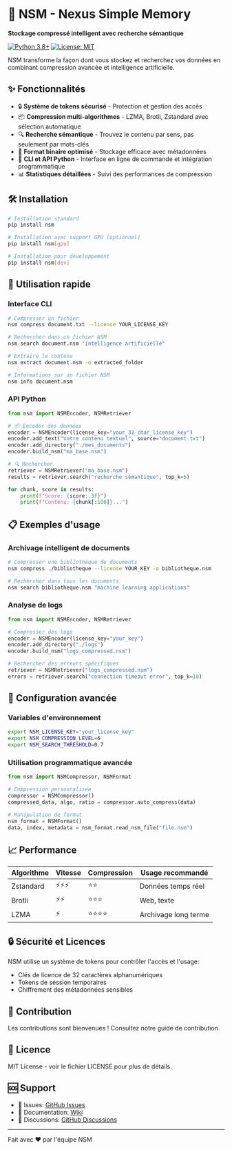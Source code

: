 # 🚀 NSM - Nexus Simple Memory

**Stockage compressé intelligent avec recherche sémantique**

[![Python 3.8+](https://img.shields.io/badge/python-3.8+-blue.svg)](https://www.python.org/downloads/)
[![License: MIT](https://img.shields.io/badge/License-MIT-yellow.svg)](https://opensource.org/licenses/MIT)

NSM transforme la façon dont vous stockez et recherchez vos données en combinant compression avancée et intelligence artificielle.

## ✨ Fonctionnalités

- 🔒 **Système de tokens sécurisé** - Protection et gestion des accès
- 📦 **Compression multi-algorithmes** - LZMA, Brotli, Zstandard avec sélection automatique
- 🔍 **Recherche sémantique** - Trouvez le contenu par sens, pas seulement par mots-clés  
- 💾 **Format binaire optimisé** - Stockage efficace avec métadonnées
- 🚀 **CLI et API Python** - Interface en ligne de commande et intégration programmatique
- 📊 **Statistiques détaillées** - Suivi des performances de compression

## 🛠️ Installation

```bash
# Installation standard
pip install nsm

# Installation avec support GPU (optionnel)
pip install nsm[gpu]

# Installation pour développement
pip install nsm[dev]
```

## 🚀 Utilisation rapide

### Interface CLI

```bash
# Compresser un fichier
nsm compress document.txt --license YOUR_LICENSE_KEY

# Rechercher dans un fichier NSM
nsm search document.nsm "intelligence artificielle"

# Extraire le contenu
nsm extract document.nsm -o extracted_folder

# Informations sur un fichier NSM
nsm info document.nsm
```

### API Python

```python
from nsm import NSMEncoder, NSMRetriever

# 📦 Encoder des données
encoder = NSMEncoder(license_key="your_32_char_license_key")
encoder.add_text("Votre contenu textuel", source="document.txt")
encoder.add_directory("./mes_documents")
encoder.build_nsm("ma_base.nsm")

# 🔍 Rechercher
retriever = NSMRetriever("ma_base.nsm")
results = retriever.search("recherche sémantique", top_k=5)

for chunk, score in results:
    print(f"Score: {score:.3f}")
    print(f"Contenu: {chunk[:100]}...")
```

## 📋 Exemples d'usage

### Archivage intelligent de documents
```bash
# Compresser une bibliothèque de documents
nsm compress ./bibliotheque --license YOUR_KEY -o bibliotheque.nsm

# Rechercher dans tous les documents
nsm search bibliotheque.nsm "machine learning applications"
```

### Analyse de logs
```python
from nsm import NSMEncoder, NSMRetriever

# Compresser des logs
encoder = NSMEncoder(license_key="your_key")
encoder.add_directory("./logs")
encoder.build_nsm("logs_compressed.nsm")

# Rechercher des erreurs spécifiques
retriever = NSMRetriever("logs_compressed.nsm")
errors = retriever.search("connection timeout error", top_k=10)
```

## 🔧 Configuration avancée

### Variables d'environnement
```bash
export NSM_LICENSE_KEY="your_license_key"
export NSM_COMPRESSION_LEVEL=6
export NSM_SEARCH_THRESHOLD=0.7
```

### Utilisation programmatique avancée
```python
from nsm import NSMCompressor, NSMFormat

# Compression personnalisée
compressor = NSMCompressor()
compressed_data, algo, ratio = compressor.auto_compress(data)

# Manipulation de format
nsm_format = NSMFormat()
data, index, metadata = nsm_format.read_nsm_file("file.nsm")
```

## 📈 Performance

| Algorithme | Vitesse | Compression | Usage recommandé |
|------------|---------|-------------|------------------|
| Zstandard  | ⚡⚡⚡   | ⭐⭐       | Données temps réel |
| Brotli     | ⚡⚡     | ⭐⭐⭐     | Web, texte |
| LZMA       | ⚡       | ⭐⭐⭐⭐   | Archivage long terme |

## 🔒 Sécurité et Licences

NSM utilise un système de tokens pour contrôler l'accès et l'usage:
- Clés de licence de 32 caractères alphanumériques
- Tokens de session temporaires
- Chiffrement des métadonnées sensibles

## 🤝 Contribution

Les contributions sont bienvenues ! Consultez notre guide de contribution.

## 📄 Licence

MIT License - voir le fichier LICENSE pour plus de détails.

## 🆘 Support

- 📧 Issues: [GitHub Issues](https://github.com/Tryboy869/Nexus-Simple-Memory-/issues)
- 📖 Documentation: [Wiki](https://github.com/Tryboy869/Nexus-Simple-Memory-/wiki)
- 💬 Discussions: [GitHub Discussions](https://github.com/Tryboy869/Nexus-Simple-Memory-/discussions)

---

Fait avec ❤️ par l'équipe NSM
